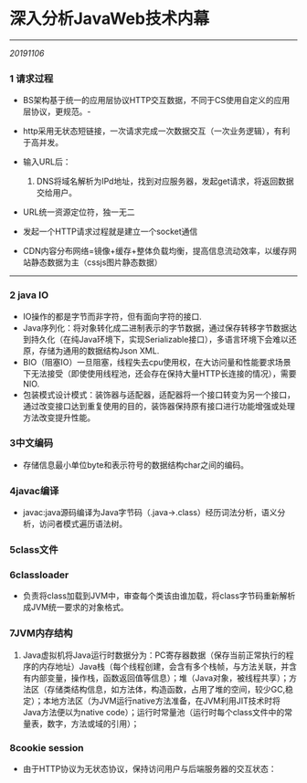 # 深入分析JavaWeb技术内幕

---

*20191106*

### 1  请求过程

- BS架构基于统一的应用层协议HTTP交互数据，不同于CS使用自定义的应用层协议，更规范。- 
- http采用无状态短链接，一次请求完成一次数据交互（一次业务逻辑），有利于高并发。
- 输入URL后：
  1. DNS将域名解析为IPd地址，找到对应服务器，发起get请求，将返回数据交给用户。

- URL统一资源定位符，独一无二

- 发起一个HTTP请求过程就是建立一个socket通信

- CDN内容分布网络=镜像+缓存+整体负载均衡，提高信息流动效率，以缓存网站静态数据为主（cssjs图片静态数据）

---

### 2  java IO

- IO操作的都是字节而非字符，但有面向字符的接口.
- Java序列化：将对象转化成二进制表示的字节数据，通过保存转移字节数据达到持久化（在纯Java环境下，实现Serializable接口），多语言环境下会难以还原，存储为通用的数据结构Json XML.
- BIO（阻塞IO）一旦阻塞，线程失去cpu使用权，在大访问量和性能要求场景下无法接受（即使使用线程池，还会存在保持大量HTTP长连接的情况），需要NIO.
- 包装模式设计模式：装饰器与适配器，适配器将一个接口转变为另一个接口，通过改变接口达到重复使用的目的，装饰器保持原有接口进行功能增强或处理方法改变提升性能。

### 3中文编码

- 存储信息最小单位byte和表示符号的数据结构char之间的编码。

### 4javac编译

- javac:java源码编译为Java字节码（.java->.class）经历词法分析，语义分析，访问者模式遍历语法树。

### 5class文件

### 6classloader

- 负责将class加载到JVM中，审查每个类该由谁加载，将class字节码重新解析成JVM统一要求的对象格式。

### 7JVM内存结构

1. Java虚拟机将Java运行时数据分为：PC寄存器数据（保存当前正常执行的程序的内存地址）Java栈（每个线程创建，会含有多个栈帧，与方法关联，并含有内部变量，操作栈，函数返回值等信息）；堆（Java对象，被线程共享）；方法区（存储类结构信息，如方法体，构造函数，占用了堆的空间，较少GC,稳定）；本地方法区（为JVM运行native方法准备，在JVM利用JIT技术时将Java方法便以为native code）；运行时常量池（运行时每个class文件中的常量表，数字，方法或域的引用）；

### 8cookie session

- 由于HTTP协议为无状态协议，保持访问用户与后端服务器的交互状态：








